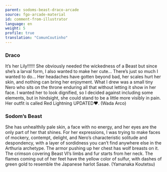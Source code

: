 ```yaml
---
parent: sodoms-beast-draco-arcade
source: fgo-arcade-material
id: comment-from-illustrator
language: en
weight: 5
profile: true
translation: "ComunCoutinho"
---
```


### Draco

It’s her Lily!!!!!! She obviously needed the wickedness of a Beast but since she’s a larval form, I also wanted to make her cute… There’s just so much I wanted to do… Her headaches have gotten beyond bad, her scales hurt her skin, and nothing can bring her enjoyment. What I drew was a small tiny Nero who sits on the throne enduring all that without letting it show in her face. I wanted her to look dignified, so I decided against including some elements, but in hindsight, she could stand to be a little more visibly in pain. Her outfit is called Red Lightning UPDATED♥. (Wada Arco)

### Sodom’s Beast

She has unhealthily pale skin, a face with no energy, and her eyes are the only part of her that shines. For her expressions, I was trying to make faces of mockery, contempt, delight, and Nero’s characteristic solitude and despondency, with a layer of sordidness you can’t find anywhere else in the Arthuria archetype. The armor pushing up her chest has wolf breasts on it. The crimson covering Beast VI’s limbs and fur starts from her neck. The flames coming out of her feet have the yellow color of sulfur, with dashes of green gold to resemble the Japanese harlot Sasae. (Yamanaka Koutetsu)
